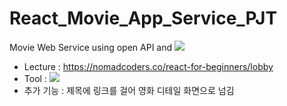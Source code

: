 # React_Movie_App_Service_PJT

Movie Web Service using open API and <img src="https://img.shields.io/badge/React-61DAFB?style=plastic-square&logo=React&logoColor=white"/>

- Lecture : https://nomadcoders.co/react-for-beginners/lobby
- Tool : <img src="https://img.shields.io/badge/vs Code-007ACC?style=plastic-square&logo=Visual Studio Code&logoColor=white"/>
- 추가 기능 : 제목에 링크를 걸어 영화 디테일 화면으로 넘김
